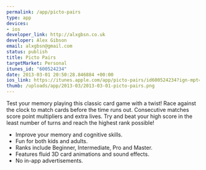 ```yaml
--- 
permalink: /app/picto-pairs
type: app
devices: 
- ios
developer_link: http://alxgbsn.co.uk
developer: Alex Gibson
email: alxgbsn@gmail.com
status: publish
title: Picto Pairs
targetMarket: Personal
itunes_id: "600524234"
date: 2013-03-01 20:50:28.846884 +00:00
ios_link: https://itunes.apple.com/app/picto-pairs/id600524234?ign-mpt=uo%3D5
thumb: /uploads/app/2013-03/2013-03-01-picto-pairs.png
---
```


Test your memory playing this classic card game with a twist! Race against the clock to match cards before the time runs out. Consecutive matches score point multipliers and extra lives. Try and beat your high score in the least number of turns and reach the highest rank possible! 

- Improve your memory and cognitive skills.
- Fun for both kids and adults.
- Ranks include Beginner, Intermediate, Pro and Master.
- Features fluid 3D card animations and sound effects.
- No in-app advertisements.
